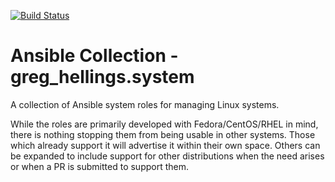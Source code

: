 [![Build Status](https://travis-ci.com/devroles/ansible_collection_system.svg?branch=master)](https://travis-ci.com/devroles/ansible_collection_system)

# Ansible Collection - greg_hellings.system

A collection of Ansible system roles for managing Linux systems.

While the roles are primarily developed with Fedora/CentOS/RHEL in
mind, there is nothing stopping them from being usable in other
systems. Those which already support it will advertise it within their
own space. Others can be expanded to include support for other
distributions when the need arises or when a PR is submitted to
support them.
